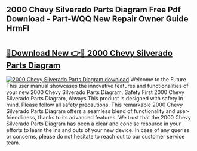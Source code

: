 ## 2000 Chevy Silverado Parts Diagram Free Pdf Download - Part-WQQ New Repair Owner Guide HrmFl

# <h2><a href="http://dfjteqp.blite.top/?on=2000+Chevy+Silverado+Parts+Diagram">🔗Download New 👉🔴 2000 Chevy Silverado Parts Diagram</a></h2>

[![2000 Chevy Silverado Parts Diagram download](https://i.imgur.com/lujVjoI.png)](http://dfjteqp.blite.top/?on=2000+Chevy+Silverado+Parts+Diagram)
Welcome to the Future This user manual showcases the innovative features and functionalities of your new 2000 Chevy Silverado Parts Diagram. Safety First 2000 Chevy Silverado Parts Diagram, Always This product is designed with safety in mind. Please follow all safety precautions. This remarkable 2000 Chevy Silverado Parts Diagram offers a seamless blend of functionality and user-friendliness, thanks to its advanced features. We trust that the 2000 Chevy Silverado Parts Diagram has been a clear and concise resource in your efforts to learn the ins and outs of your new device. In case of any queries or concerns, please do not hesitate to reach out to our customer service team.
